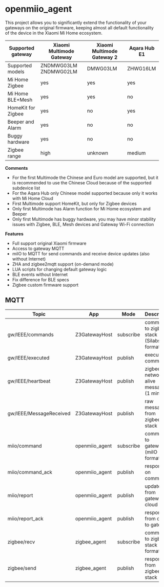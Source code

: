 # openmiio_agent

This project allows you to significantly extend the functionality of your gateways on the original firmware, keeping almost all default functionality of the device in the Xiaomi Mi Home ecosystem.

Supported gateway  | Xiaomi Multimode Gateway | Xiaomi Multimode Gateway 2 | Aqara Hub E1
-------------------|--------------------------|----------------------------|-------------
Supported models   | ZNDMWG03LM ZNDMWG02LM    | DMWG03LM                   | ZHWG16LM
Mi Home Zigbee     | yes                      | yes                        | yes
Mi Home BLE+Mesh   | yes                      | yes                        | no
HomeKit for Zigbee | yes                      | no                         | yes
Beeper and Alarm   | yes                      | no                         | no
Buggy hardware     | yes                      | no                         | no
Zigbee range       | high                     | unknown                    | medium

**Comments**

- For the first Multimode the Chinese and Euro model are supported, but it is recommended to use the Chinese Cloud because of the supported subdevice list
- For the Aqara Hub only Chinese model supported because only it works with Mi Home Cloud
- First Multimode support HomeKit, but only for Zigbee devices
- Only first Multimode has Alarm function for Mi Home ecosystem and Beeper
- Only first Multimode has buggy hardware, you may have minor stability issues with Zigbee, BLE, Mesh devices and Gateway Wi-Fi connection

**Features**

- Full support original Xiaomi firmware
- Access to gateway MQTT
- miIO to MQTT for send commands and receive device updates (also without Internet)
- ZHA and zigbee2mqtt support (on-demand mode)
- LUA scripts for changing default gateway logic
- BLE events without Internet
- Fix difference for BLE specs
- Zigbee custom firmware support

## MQTT

Topic | App | Mode | Description
------|-----|------|------------
gw/IEEE/commands        | Z3GatewayHost  | subscribe | commands to zigbee stack (Silabs format)
gw/IEEE/executed        | Z3GatewayHost  | publish   | executed commands
gw/IEEE/heartbeat       | Z3GatewayHost  | publish   | zigbee network alive messages (1 min)
gw/IEEE/MessageReceived | Z3GatewayHost  | publish   | raw messages from zigbee stack
miio/command            | openmiio_agent | subscribe | commands to gateways (miIO format)
miio/command_ack        | openmiio_agent | publish   | response on commands
miio/report             | openmiio_agent | publish   | updates from gateway to cloud
miio/report_ack         | openmiio_agent | publish   | response from cloud to gateway
zigbee/recv             | zigbee_agent   | subscribe | commands to zigbee stack (Lumi format)
zigbee/send             | zigbee_agent   | publish   | response from zigbee stack 
